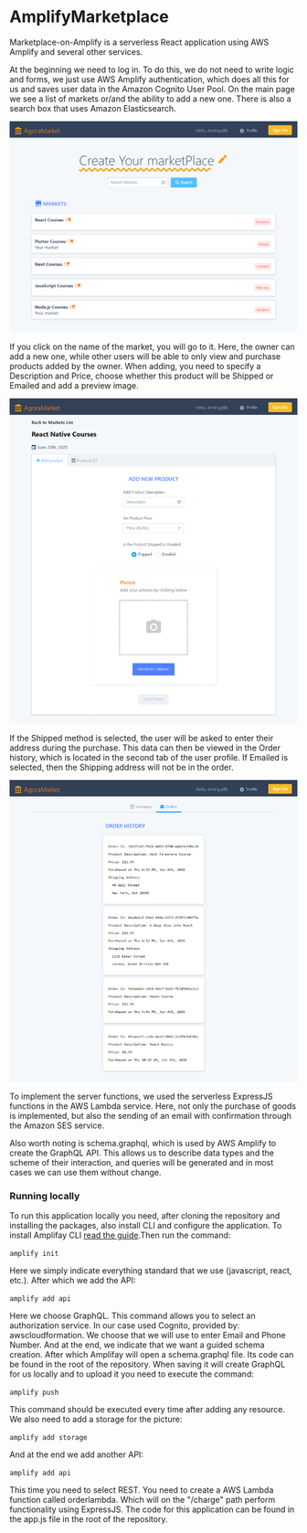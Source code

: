 # AmplifyMarketplace

Marketplace-on-Amplify is a serverless React application using AWS Amplify and several other services. 

At the beginning we need to log in. To do this, we do not need to write logic and forms, we just use AWS Amplify authentication, which does all this for us and saves user data in the Amazon Cognito User Pool. On the main page we see a list of markets or/and the ability to add a new one. There is also a search box that uses Amazon Elasticsearch.

![Amplify marketplace homepage](Img-markets-list.png)

If you click on the name of the market, you will go to it. Here, the owner can add a new one, while other users will be able to only view and purchase products added by the owner. When adding, you need to specify a Description and Price, choose whether this product will be Shipped or Emailed and add a preview image.

![Adding new product](Img-new-product.png)

If the Shipped method is selected, the user will be asked to enter their address during the purchase. This data can then be viewed in the Order history, which is located in the second tab of the user profile. If Emailed is selected, then the Shipping address will not be in the order.

![Order history in profile page](Img-profile-orders.png)

To implement the server functions, we used the serverless ExpressJS functions in the AWS Lambda service. Here, not only the purchase of goods is implemented, but also the sending of an email with confirmation through the Amazon SES service.

Also worth noting is schema.graphql, which is used by AWS Amplify to create the GraphQL API. This allows us to describe data types and the scheme of their interaction, and queries will be generated and in most cases we can use them without change.

### Running locally

To run this application locally you need, after cloning the repository and installing the packages, also install CLI and configure the application. To install Amplifay CLI [read the guide](https://docs.amplify.aws/cli/start/install).Then run the command:

`amplify init`

Here we simply indicate everything standard that we use (javascript, react, etc.). After which we add the API:

`amplify add api`

Here we choose GraphQL. This command allows you to select an authorization service. In our case used Cognito, provided by: awscloudformation. We choose that we will use to enter Email and Phone Number. And at the end, we indicate that we want a guided schema creation. After which Amplifay will open a schema.graphql file. Its code can be found in the root of the repository. When saving it will create GraphQL for us locally and to upload it you need to execute the command:

`amplify push`

This command should be executed every time after adding any resource. We also need to add a storage for the picture:

`amplify add storage`

And at the end we add another API:

`amplify add api`

This time you need to select REST. You need to create a AWS Lambda function called orderlambda. Which will on the "/charge" path perform functionality using ExpressJS. The code for this application can be found in the app.js file in the root of the repository.